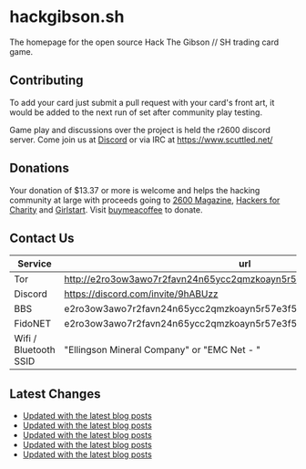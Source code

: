 # hackgibson.sh
The homepage for the open source Hack The Gibson // SH trading card game.


## Contributing

To add your card just submit a pull request with your card's front art, it would be added to the next run of set after community play testing.

Game play and discussions over the project is held the r2600 discord server. Come join us at [Discord](https://discord.com/invite/9hABUzz) or via IRC at https://www.scuttled.net/


## Donations

Your donation of $13.37 or more is welcome and helps the hacking community at large with proceeds going to [2600 Magazine](https://2600.com/), [Hackers for Charity](https://hackersforcharity.org) and [Girlstart](https://girlstart.org).  Visit [buymeacoffee](https://www.buymeacoffee.com/hackgibson.sh) to donate.


## Contact Us

Service | url
-|-
Tor | http://e2ro3ow3awo7r2favn24n65ycc2qmzkoayn5r57e3f56nvjwdcgg32ad.onion
Discord | https://discord.com/invite/9hABUzz
BBS | e2ro3ow3awo7r2favn24n65ycc2qmzkoayn5r57e3f56nvjwdcgg32ad.onion:23
FidoNET | e2ro3ow3awo7r2favn24n65ycc2qmzkoayn5r57e3f56nvjwdcgg32ad.onion:24554
Wifi / Bluetooth SSID | "Ellingson Mineral Company" or "EMC Net - <fidonet address>"

## Latest Changes
<!-- BLOG-POST-LIST:START -->
- [Updated with the latest blog posts](https://github.com/DFW2600/hackgibson.sh/commit/088a57d43947e286c61bcc17663574f4a500c25e)
- [Updated with the latest blog posts](https://github.com/DFW2600/hackgibson.sh/commit/e995a47e3937dc2980f8b37cb95736233bc09ebf)
- [Updated with the latest blog posts](https://github.com/DFW2600/hackgibson.sh/commit/b77caf70b832b5ac7af784d57aac2c4394bd758c)
- [Updated with the latest blog posts](https://github.com/DFW2600/hackgibson.sh/commit/b4826eaf6b0b12e927a400918e6b07d87db4c059)
- [Updated with the latest blog posts](https://github.com/DFW2600/hackgibson.sh/commit/af3ce273f3769be73fe6e3cab85ef1c38e37c6ec)
<!-- BLOG-POST-LIST:END -->

